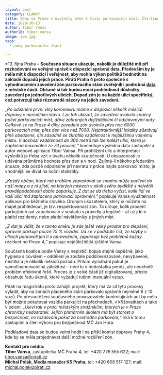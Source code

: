 ```yaml
---
layout: post
category: CLANKY
title: Zóny na Praze 4 uvolnily přes 6 tisíc parkovacích míst. Čtvrtinu míst zabírají neplatiči, které radnice nedokáže postihovat
date: 2020-10-13
author: Tibor Vansa
authorId: tibor.vansa
image: zps.jpg
tags: 
  - zony parkovaciho stani

---
```



*13. října Praha – **Současná situace ukazuje, nakolik je důležité mít při rozhodování ve veřejné správě k dispozici správná data. Především by je měla mít k dispozici i veřejnost, aby mohla výkon politiků hodnotit na základě dopadů jejich práce. Piráti Praha 4 proto společně s vyhodnocením zavedení zón parkovacího stání zveřejnili i podrobná <a href = "https://praha4.pirati.cz/zps" class = "bluetext">data</a> z městské části. Občané si tak budou moci prohlédnout důsledky zavedení po jednotlivých ulicích. Dopad zón je na každé ulici specifický, což potvrzují také různorodé názory na jejich zavedení.**

*„Po odeznění první vlny koronaviru máme k dispozici několik měsíců dopravy v normálním stavu. Lze tak ukázat, že zavedení uvolnilo značný počet parkovacích míst, dříve zabraných dojíždějícími či odstavenými auty.  Celkově se na Praze 4 díky zavedení zón uvolnilo přes noc 6000 parkovacích míst, přes den více než 7000. Nejatraktivnější lokality zůstávají plně obsazené, ale zásadně se zkrátila vzdálenost k nejbližšímu volnému místu. V dochozí vzdálenosti do 300 metrů tak lze nalézt ulici, která je zaplněná maximálně ze 70 procent,“* komentuje výsledná data zastupitel a autor webové aplikace Tibor Vansa.
Při prohlížení ulic a interpretaci výsledků je třeba vzít v úvahu několik skutečností. U obsazenosti je udávána průměrná hodnota přes den a v noci. Zajímá-li někoho především situace, zda pozdě odpoledne při návratu z práce najde parkovací místo, je vhodnější se dívat na noční statistiky.

*„Každý občan, který má problém zaparkovat se snadno může podívat do naší mapy a z ní zjistí, na kterých místech v okolí svého bydliště s největší pravděpodobností dobře zaparkuje. Z dat se dá třeba vyčíst, kolik lidí ve vaší ulici má zaplaceno parkovací oprávnění,“* popisuje Vansa využitelnost aplikace pro běžného člověka.
Druhým ukazatelem, který si můžete na mapě prohlédnout, je tzv. respektovanost zón. Ta určuje, kolik procent parkujících aut zaparkovalo v souladu s pravidly a legálně – ať už jde o platící rezidenty, nebo platící návštěvníky z jiných míst.

*„Z dat je vidět, že v tomto směru je zde ještě velký prostor pro zlepšení, správně parkuje pouze 75 % vozidel.  Dá se v podstatě říct, že kdyby v ulicích parkovali jen ti s oprávněním, zaparkuje bez problémů každý rezident na Praze 4,“* popisuje nejdůležitější zjištění Vansa.

Současná koalice podle Vansy s neplatiči bojuje stejně úspěšně, jako hygiena s covidem – oddělení je zoufale poddimenzované, nevybavené, nestíhá a je několik měsíců pozadu. Přitom vymáhání pokut je samofinancovatelná záležitost – není to o nedostatku peněz, ale neochotě problém efektivně řešit. Proces je z velké části již digitalizovaný, přesto obsahuje řadu úkonů, které vyžadují rutinní manuální vstup.

Piráti na magistrátu proto zahájili projekt, který má za cíl tyto procesy vyladit, aby na zónách placeného stání parkovalo správně nejméně 9 z 10 vozů. Po přesoutěžení současného provozovatele kontrolujících aut by mělo být možné pokutovat vozidla parkující na přechodech, v křižovatkách a také v zeleni.
*„Uleví tak v práci městským strážníkům, kterých je v Praze chronický nedostatek. Jejich  primárním úkolem má být starost o bezpečnost, ne rozdávání pokut za nevhodné parkování,“* říká k tomu zastupitel a člen výboru pro bezpečnost MČ Jan Hora.

Podkladová data se budou velmi hodit i na příští komisi dopravy Prahy 4, kde by se měla projednávat další možné rozšíření zón.



**Kontakt pro média:**<br>
**Tibor Vansa**, zastupitelka MČ Praha 4, tel: +420 776 555 622; mail: tibor.vansa@pirati.cz<br>
**Michal Polák, Media manažer KS Praha**, tel: +420 608 517 127; mail: michal.polak@pirati.cz<br>
